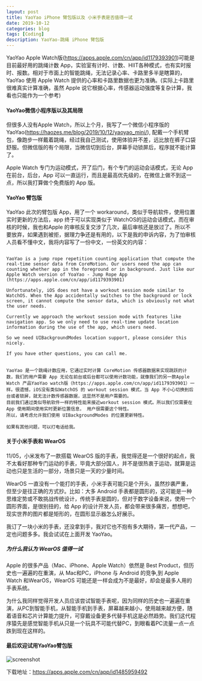 ```yaml
---
layout: post
title: YaoYao iPhone 臂包版以及 小米手表是否值得一试
date: 2019-10-12
categories: blog
tags: [Coding]
description: YaoYao-跳绳 iPhone 臂包版
---
```


YaoYao Apple Watch版(https://apps.apple.com/cn/app/id1179393901)可能是目前最好用的跳绳计数 App，实验室有计时、计数、HIIT各种模式，也有实时报时、报数。相对于市面上的智能跳绳，无法记录心率、卡路里多半是瞎算的，YaoYao 使用 Apple Watch 提供的心率和卡路里数据也更为准确。(实际上卡路里很难真实计算准确，虽然 Apple 说它根据心率，传感器运动强度等复杂计算，我看也只能作为一个参考)

#### YaoYao微信小程序版以及其局限
但很多人没有Apple Watch，所以上个月，我写了一个微信小程序版的 YaoYao(https://haozes.me/blog/2019/10/12/yaoyao_mini/), 配戴一个手机臂包，像跑步一样戴着跳绳，经过我自己测试，使用体验并不差，远比放在裤子口袋舒服。但微信版的有个局限，当微信切到后台，屏幕手动锁屏后，程序就不能计算了。

Apple Watch 专门为运动模式，开了后门，有个专门的运动会话模式，无论 App 在前台，后台，App 可以一直运行，而且是最高优先级的，在微信上做不到这一点，所以我打算做个免费版的 App 版。


#### YaoYao 臂包版
YaoYao 此次的臂包版 App，用了一个 workaround，类似于导航软件，使用位置实时更新的方法后，app 终于可以实现类似于 WatchOS的运动会话模式，而在审核的时候，我也和Apple 的审核反复交涉了几次，最后审核还是放过了。所以不要放弃，如果遇到被拒，据理力争还是有用的，以下是我的申诉内容，为了怕审核人员看不懂中文，我将内容写了一份中文，一份英文的内容：
```
  
YaoYao is a jump rope repetition counting application that compute the real-time sensor data from CoreMotion. Our users need the app can counting whether app in the foreground or in background. Just like our Apple Watch version of YoaYao - Jump Rope App (https://apps.apple.com/cn/app/id1179393901)

Unfortunately, iOS does not have a workout session mode similar to WatchOS. When the App accidentally switches to the background or lock screen, it cannot compute the sensor data, which is obviously not what the user needs.

Currently we approach the workout session mode with features like navigation app. So we only need to use real-time update location information during the use of the app, which users need.

So we need UIBackgroundModes location support, please consider this nicely.

If you have other questions, you can call me.


YaoYao 是一个跳绳计数应用，它通过实时计算 CoreMotion 传感器数据来实现跳跃的计数，我们的用户需要 App 无论在前台或后台都可以使用计数功能，就像我们的另一款Apple Watch 产品YaoYao watch版（https://apps.apple.com/cn/app/id1179393901）一样。很遗憾，iOS没有类似WatchOS 的 workout session 模式，当 App 不小心切换到后台或者锁屏，就无法计数传感器数据，这显然不是用户需要的。
目前我们通过类似导航软件一样的特性能来接近workout session 模式。所以我们仅需要在App 使用期间使用实时更新位置信息， 用户很需要这个特性。
所以，请考虑允许我们使用 UIBackgroundModes 的位置更新特性。

如果有其他问题，可以打电话给我。  

```

#### 关于小米手表和 WearOS
11/05，小米发布了一款搭载 WearOS 版的手表，我觉得还是一个很好的起点，我不太看好那种专门运动的手表，毕竟大部分国人，并不是很热衷于运动，就算是运动也只是生活的一部分，场景只是一天的少量时间。

WearOS 一直没有一个能打的手表，小米手表可能只是个开头，虽然抄袭严重，但至少是往正确的方式抄。比如：大多 Android 手表都是圆形的，这可能是一种思维定势或不敢挑战传统设计，传统手表是圆的，但对于数字设备来说，使用一个圆形界面，是很别扭的，给 App 的设计开发人员，都会带来很多痛苦，想想吧，现实世界的图片都是矩形的，在圆形显示器怎么好展示。

我订了一块小米的手表，还没拿到手，我对它也不抱有多大期待，第一代产品，一定也问题多多。我会试试在上面开发 YaoYao。

##### 为什么我认为 WearOS 值得一试
Apple 的很多产品（Mac、iPhone、Apple Watch）依然是 Best Product，但历史也一遍遍的在重演，从 Mac和PC，iPhone 与 Android 的竞争,到 Apple Watch 和WearOS，WearOS 可能还是一样会成为不是最好，却会是最多人用的手表系统。

为什么我同样觉得开发人员应该尝试智能手表呢，因为同样的历史也一遍遍在重演，从PC到智能手机，从智能手机到手表，屏幕越来越小，使用越来越方便，随着语音和芯片计算能力提升，可穿戴设备更多代替手机这是必然趋势。我们这代程序猿先是感觉智能手机从只是一个玩具不可能代替PC，到眼看着PC流量一点一点跌到现在这样的。


#### 最后欢迎试用YaoYao臂包版
![screenshot](cdn.onlytalk.top/blog/20191109101250-screen.jpg)

下载地址：https://apps.apple.com/cn/app/id1485959492



